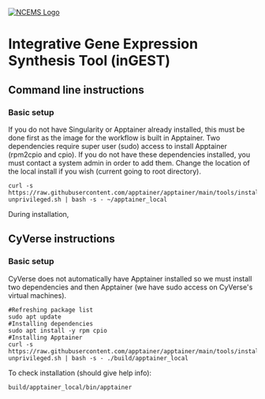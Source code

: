 [![NCEMS Logo](https://ncems.psu.edu/wp-content/uploads/2024/02/psu-ncems_logo-wordmark-white33.png "Click to visit NCEMS")](https://ncems.psu.edu/)
# Integrative Gene Expression Synthesis Tool (inGEST)


## Command line instructions
### Basic setup
If you do not have Singularity or Apptainer already installed, this must be done first as the image for the workflow is built in Apptainer. Two dependencies require super user (sudo) access to install Apptainer (rpm2cpio and cpio). If you do not have these dependencies installed, you must contact a system admin in order to add them. Change the location of the local install if you wish (current going to root directory). 
```
curl -s https://raw.githubusercontent.com/apptainer/apptainer/main/tools/install-unprivileged.sh | bash -s - ~/apptainer_local
```
During installation, 


## CyVerse instructions
### Basic setup
CyVerse does not automatically have Apptainer installed so we must install two dependencies and then Apptainer (we have sudo access on CyVerse's virtual machines). 
```
#Refreshing package list
sudo apt update 
#Installing dependencies
sudo apt install -y rpm cpio
#Installing Apptainer
curl -s https://raw.githubusercontent.com/apptainer/apptainer/main/tools/install-unprivileged.sh | bash -s - ./build/apptainer_local
```
To check installation (should give help info):
```
build/apptainer_local/bin/apptainer
```
